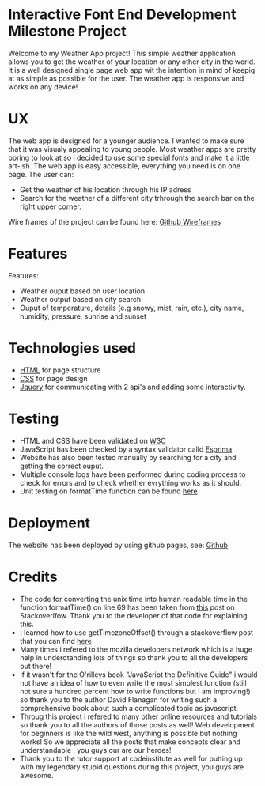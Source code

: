 # Interactive Font End Development Milestone Project

Welcome to my Weather App project! This simple weather application allows you to get the weather of your location or any other city in the world. It is a well designed single page web app wit the intention in mind of keepig at as simple as possible for the user. The weather app is responsive and works on any device!


# UX 

The web app is designed for a younger audience. I wanted to make sure that it was visualy appealing to young people. 
Most weather apps are pretty boring to look at so i decided to use some special fonts and make it a little art-ish. The web app is easy accessible, everything you need is on one page.
The user can: 

* Get the weather of his location through his IP adress
* Search for the weather of a different city trhrough the search bar on the right upper corner.

Wire frames of the project can be found here: [Github Wireframes](https://github.com/Geronimo1992/weather-app-milestone-project/tree/master/assets/wireframes)


# Features

Features:

* Weather ouput based on user location
* Weather output based on city search 
* Ouput of temperature, details (e.g snowy, mist, rain, etc.), city name, humidity, pressure, sunrise and sunset


# Technologies used

* [HTML](https://en.wikipedia.org/wiki/HTML) for page structure
* [CSS](https://en.wikipedia.org/wiki/Cascading_Style_Sheets) for page design
* [Jquery](https://en.wikipedia.org/wiki/JQuery) for communicating with 2 api's and adding some interactivity.


# Testing

* HTML and CSS have been validated on [W3C](https://validator.w3.org/)
* JavaScript has been checked by a syntax validator calld [Esprima](http://esprima.org/demo/validate.html)
* Website has also been tested manually by searching for a city and getting the correct ouput. 
* Multiple console logs have been performed during coding process to check for errors and to check whether evrything works as it should.
* Unit testing on formatTime function can be found [here](https://weather-app-milestone-project-geronimo1992.c9users.io/test.html)


# Deployment

The website has been deployed by using github pages, see: [Github](https://geronimo1992.github.io/weather-app-milestone-project/)


# Credits 

* The code for converting the unix time into human readable time in the function formatTime() on line 69 has been taken from [this](https://stackoverflow.com/questions/847185/convert-a-unix-timestamp-to-time-in-javascript) post on Stackoverlfow. Thank you to the developer of that code for explaining this.
* I learned how to use getTimezoneOffset() through a stackoverflow post that you can find [here](https://stackoverflow.com/questions/1091372/getting-the-clients-timezone-offset-in-javascript)
* Many times i refered to the mozilla developers network which is a huge help in underdtanding lots of things so thank you to all the developers out there!
* If it wasn't for the O'rilleys book "JavaScript the Definitive Guide" i would not have an idea of how to even write the most simplest function (still not sure a hundred percent how to write functions but i am improving!) so thank you to the author David Flanagan for writing such a comprehensive book about such a 
complicated topic as javascript.
* Throug this project i refered to many other online resources and tutorials so thank you to all the authors of those posts as well! Web development for beginners is like the wild west, anything is possible but nothing works! So we appreciate all the posts that make concepts clear and understandable
, you guys our are our heroes!
* Thank you to the tutor support at codeinstitute as well for putting up with my legendary stupid questions during this project, you guys are awesome.




 

